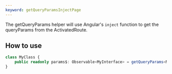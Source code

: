 ```yaml
---
keyword: getQueryParamsInjectPage
---
```


The getQueryParams helper will use Angular's `inject` function to get the queryParams from the ActivatedRoute.

## How to use

```typescript
class MyClass {
    public readonly params$: Observable<MyInterface> = getQueryParams<MyInterface>();
}
```
